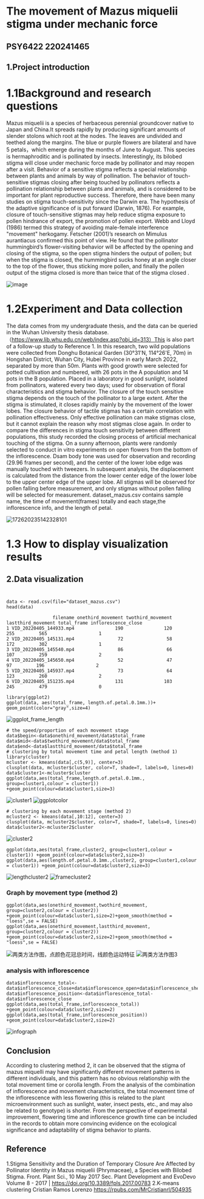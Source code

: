 
# The movement of Mazus miquelii stigma under mechanic force
## PSY6422 220241465

## 1.Project introduction

# 1.1Background and research questions
Mazus miquelii is a species of herbaceous perennial groundcover native to Japan and China.It spreads rapidly by producing significant amounts of slender stolons which root at the nodes. The leaves are undivided and teethed along the margins. The blue or purple flowers are bilateral and have 5 petals，which emerge during the months of June to August. This species is hermaphroditic and is pollinated by insects.
Interestingly, its bilobed stigma will close under mechanic force made by pollinator and may reopen after a visit. Behavior of a sensitive stigma reflects a special relationship between plants and animals by way of pollination.
The behavior of touch-sensitive stigmas closing after being touched by pollinators reflects a pollination relationship between plants and animals, and is considered to be important for plant reproductive success. Therefore, there have been many studies on stigma touch-sensitivity since the Darwin era. The hypothesis of the adaptive significance of is put forward (Darwin, 1876). For example, closure of touch-sensitive stigmas may help reduce stigma exposure to pollen hindrance of export, the promotion of pollen export. Webb and Lloyd (1986) termed this strategy of avoiding male-female interference "movement" herkogamy. Fetscher (2001)’s research on Mimulus aurantiacus confirmed this point of view. He found that the pollinator hummingbird’s flower-visiting behavior will be affected by the opening and closing of the stigma, so the open stigma hinders the output of pollen; but when the stigma is closed, the hummingbird sucks honey at an angle closer to the top of the flower, thus sticking more pollen, and finally the pollen output of the stigma closed is more than twice that of the stigma closed .

![image](https://github.com/shenyuan27/PSY6422YitongYang_Mazus-miquelii/assets/124840282/b914fa50-3f33-4d1c-8869-a1e8ab94d332)


# 1.2Experiment and Data collection
The data comes from my undergraduate thesis, and the data can be queried in the Wuhan University thesis database.（https://www.lib.whu.edu.cn/web/index.asp?obj_id=313）This is also part of a follow-up study to Reference 1.
In this research, two wild populations were collected from Donghu Botanical Garden (30°31'N, 114°26'E, 70m) in Hongshan District, Wuhan City, Hubei Province in early March 2022, separated by more than 50m. Plants with good growth were selected for potted cultivation and numbered, with 26 pots in the A population and 14 pots in the B population. Placed in a laboratory in good sunlight, isolated from pollinators, watered every two days; used for observation of floral characteristics and stigma behavior.
The closure of the touch sensitive stigma depends on the touch of the pollinator to a large extent. After the stigma is stimulated, it closes rapidly mainly by the movement of the lower lobes. The closure behavior of tactile stigmas has a certain correlation with pollination effectiveness. Only effective pollination can make stigmas close, but it cannot explain the reason why most stigmas close again. In order to compare the differences in stigma touch sensitivity between different populations, this study recorded the closing process of artificial mechanical touching of the stigma. On a sunny afternoon, plants were randomly selected to conduct in vitro experiments on open flowers from the bottom of the inflorescence. Dsam body tone was used for observation and recording (29.96 frames per second), and the center of the lower lobe edge was manually touched with tweezers. In subsequent analysis, the displacement is calculated from the distance from the lower center edge of the lower lobe to the upper center edge of the upper lobe. All stigmas will be observed for pollen falling before measurement, and only stigmas without pollen falling will be selected for measurement.
dataset_mazus.csv contains sample name, the time of movement(frames) totally and each stage,the inflorescence info, and the length of petal. 

![172620235142328101](https://github.com/shenyuan27/desktop-tutorial/assets/124840282/191161d9-4033-430d-a3a7-9472a355ab7c)

# 1.3 How to display visualization results


## 2.Data visualization

#

```
data <- read.csv(file="dataset_mazus.csv")
head(data)
```
```
                 filename onethird_movement twothird_movement lastthird_movement total_frame inflorescence_close
1 VID_20220405_144933.mp4               190               120                255         565                   1
2 VID_20220405_145131.mp4                72                58                172         302                   1
3 VID_20220405_145540.mp4                86                66                107         259                   2
4 VID_20220405_145650.mp4                52                47                 97         196                   2
5 VID_20220405_145937.mp4                73                64                123         260                   2
6 VID_20220405_151235.mp4               131               103                245         479                   0
```

```
library(ggplot2)
ggplot(data, aes(total_frame, length.of.petal.0.1mm.))+ geom_point(color="gray",size=4)
```
![ggplot_frame_length](https://github.com/shenyuan27/PSY6422YitongYang_Mazus-miquelii/assets/124840282/667051fe-29be-456b-8638-c3adb3fec7c8)

```
# the speed/proportion of each movement stage 
data$begin<-data$onethird_movement/data$total_frame
data$mid<-data$twothird_movement/data$total_frame
data$end<-data$lastthird_movement/data$total_frame
# clustering by total movement time and petal length (method 1)
library(cluster)
mcluster <- kmeans(data[,c(5,9)], center=3)
clusplot(data, mcluster$cluster, color=T, shade=T, labels=0, lines=0)
data$cluster1<-mcluster$cluster
ggplot(data,aes(total_frame,length.of.petal.0.1mm., group=cluster1,colour = cluster1)) +geom_point(colour=data$cluster1,size=3)
```
![cluster1](https://github.com/shenyuan27/PSY6422YitongYang_Mazus-miquelii/assets/124840282/d3087bb4-8886-4ad4-8ae7-3199f8a563d2)
![ggplotcolor](https://github.com/shenyuan27/PSY6422YitongYang_Mazus-miquelii/assets/124840282/f1d031ca-a8fd-4f08-995b-994f3716bf5e)

```
# clustering by each movement stage (method 2)
mcluster2 <- kmeans(data[,10:12], center=3)
clusplot(data, mcluster2$cluster, color=T, shade=T, labels=0, lines=0)
data$cluster2<-mcluster2$cluster
```
![cluster2](https://github.com/shenyuan27/PSY6422YitongYang_Mazus-miquelii/assets/124840282/a15a02bc-9518-4186-9b8f-b66f8f62404e)

```
ggplot(data,aes(total_frame,cluster2, group=cluster1,colour = cluster1)) +geom_point(colour=data$cluster2,size=3)
ggplot(data,aes(length.of.petal.0.1mm.,cluster2, group=cluster1,colour = cluster1)) +geom_point(colour=data$cluster2,size=3)
```
![lengthcluster2](https://github.com/shenyuan27/PSY6422YitongYang_Mazus-miquelii/assets/124840282/e26a7d1e-f74e-42f5-9c6a-8602ab8383aa)
![framecluster2](https://github.com/shenyuan27/PSY6422YitongYang_Mazus-miquelii/assets/124840282/9f717f1a-a19b-4c4c-88cb-116ac01632b4)

### Graph by movement type (method 2)
```
ggplot(data,aes(onethird_movement,twothird_movement, group=cluster2,colour = cluster2)) +geom_point(colour=data$cluster1,size=2)+geom_smooth(method = "loess",se = FALSE)
ggplot(data,aes(onethird_movement,lastthird_movement, group=cluster2,colour = cluster2)) +geom_point(colour=data$cluster2,size=2)+geom_smooth(method = "loess",se = FALSE)
```
![两类方法作图，点颜色花冠总时间，线颜色运动特征](https://github.com/shenyuan27/PSY6422YitongYang_Mazus-miquelii/assets/124840282/e531155a-4232-4f1e-bc55-2ad4884b9c3a)
![两类方法作图3](https://github.com/shenyuan27/PSY6422YitongYang_Mazus-miquelii/assets/124840282/a8f9d6ed-3927-4470-97af-9ed3b5b187e8)



### analysis with inflorescence
```
data$inflorescence_total<-data$inflorescence_close+data$inflorescence_open+data$inflorescence_shedding
data$inflorescence_position<-data$inflorescence_total-data$inflorescence_close
ggplot(data,aes(total_frame,inflorescence_total)) +geom_point(colour=data$cluster2,size=2)
ggplot(data,aes(total_frame,inflorescence_position)) +geom_point(colour=data$cluster2,size=2)
```
![infograph](https://github.com/shenyuan27/PSY6422YitongYang_Mazus-miquelii/assets/124840282/c127bc16-827f-44dd-9ffd-65d0b5d146e6)


## Conclusion
According to clustering method 2, it can be observed that the stigma of mazus miquelli may have significantly different movement patterns in different individuals, and this pattern has no obvious relationship with the total movement time or corolla length.
From the analysis of the combination of inflorescence and movement characteristics, the total movement time of the inflorescence with less flowering (this is related to the plant microenvironment such as sunlight, water, insect pests, etc., and may also be related to genotype) is shorter. From the perspective of experimental improvement, flowering time and inflorescence growth time can be included in the records to obtain more convincing evidence on the ecological significance and adaptability of stigma behavior to plants.

## Reference
1.Stigma Sensitivity and the Duration of Temporary Closure Are Affected by Pollinator Identity in Mazus miquelii (Phrymaceae), a Species with Bilobed Stigma. Front. Plant Sci., 10 May 2017 Sec. Plant Development and EvoDevo Volume 8 - 2017 | https://doi.org/10.3389/fpls.2017.00783
2.K-means clustering Cristian Ramos Lorenzo https://rpubs.com/MrCristianrl/504935
